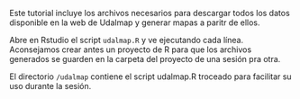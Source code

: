 Este tutorial incluye los archivos necesarios para descargar todos los datos disponible en la web de Udalmap y generar mapas a paritr de ellos.

Abre en Rstudio el script `udalmap.R` y ve ejecutando cada línea. Aconsejamos crear antes un proyecto de R para que los archivos generados se guarden en la carpeta del proyecto de una sesión pra otra.

El directorio `/udalmap` contiene el script udalmap.R troceado para facilitar su uso durante la sesión.

